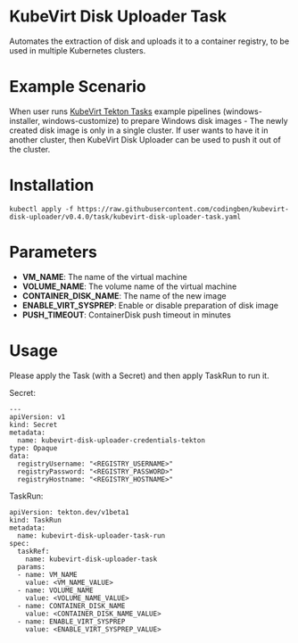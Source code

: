 # KubeVirt Disk Uploader Task

Automates the extraction of disk and uploads it to a container registry, to be used in multiple Kubernetes clusters.

# Example Scenario

When user runs [KubeVirt Tekton Tasks](https://github.com/kubevirt/kubevirt-tekton-tasks) example pipelines (windows-installer, windows-customize) to prepare Windows disk images - The newly created disk image is only in a single cluster. If user wants to have it in another cluster, then KubeVirt Disk Uploader can be used to push it out of the cluster.

# Installation

```
kubectl apply -f https://raw.githubusercontent.com/codingben/kubevirt-disk-uploader/v0.4.0/task/kubevirt-disk-uploader-task.yaml
```

# Parameters

- **VM_NAME**: The name of the virtual machine
- **VOLUME_NAME**: The volume name of the virtual machine
- **CONTAINER_DISK_NAME**: The name of the new image
- **ENABLE_VIRT_SYSPREP**: Enable or disable preparation of disk image
- **PUSH_TIMEOUT**: ContainerDisk push timeout in minutes

# Usage

Please apply the Task (with a Secret) and then apply TaskRun to run it.

Secret:

```
---
apiVersion: v1
kind: Secret
metadata:
  name: kubevirt-disk-uploader-credentials-tekton
type: Opaque
data:
  registryUsername: "<REGISTRY_USERNAME>"
  registryPassword: "<REGISTRY_PASSWORD>"
  registryHostname: "<REGISTRY_HOSTNAME>"
```

TaskRun:

```
apiVersion: tekton.dev/v1beta1
kind: TaskRun
metadata:
  name: kubevirt-disk-uploader-task-run
spec:
  taskRef:
    name: kubevirt-disk-uploader-task
  params:
  - name: VM_NAME
    value: <VM_NAME_VALUE>
  - name: VOLUME_NAME
    value: <VOLUME_NAME_VALUE>
  - name: CONTAINER_DISK_NAME
    value: <CONTAINER_DISK_NAME_VALUE>
  - name: ENABLE_VIRT_SYSPREP
    value: <ENABLE_VIRT_SYSPREP_VALUE>
```
